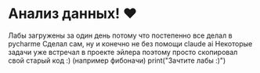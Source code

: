 # Анализ данных! ❤️

Лабы загружены за один день потому что постепенно все делал в pycharme
Сделал сам, ну и конечно не без помощи claude ai
Некоторые задачи уже встречал в проекте эйлера поэтому просто скопировал свой старый код :) (например фибоначи)
print("Зачтите лабы :)")
